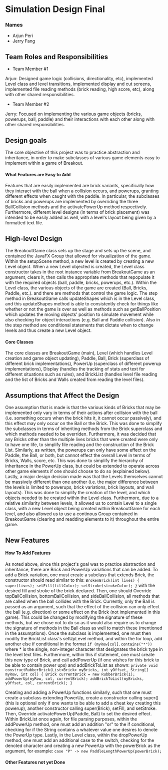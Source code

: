 # Simulation Design Final
### Names
- Arjun Peri
- Jerry Fang
## Team Roles and Responsibilities

 * Team Member #1

Arjun: Designed game logic (collisions, directionality, etc), implemented Level class and level transitions, implemented display 
and cut screens, implemented file reading methods (brick reading, high score, etc), along with other shared responsibilities. 

 * Team Member #2

Jerry: Focused on implementing the various game objects (bricks, powerups, ball, paddle) and their interactions with each other along with other shared responsibilities.


## Design goals

The core objective of this project was to practice abstraction and inheritance, in order to make subclasses of various game elements easy to implement within a game of Breakout.
#### What Features are Easy to Add
Features that are easily implemented are brick variants, specifically how they interact with the ball when a collision occurs, and powerups, granting different effects when caught with the paddle. In particular, the subclasses of bricks and powerups are implemented by overriding the three BallCollision methods and the activatePowerUp method respectively. Furthermore, different level designs (in terms of brick placement) was intended to be easily added as well, with a level's layout being given by a formatted text file.

## High-level Design
The BreakoutGame class sets up the stage and sets up the scene, and contained the JavaFX Group that allowed for visualization of the game. Within the setupScene method, a new level is created by creating a new Level object. When a new Level objected is created, the Level class constructor takes in the root instance variable from BreakoutGame as an argument, clears it, then calls the appropriate methods that repopulate it with the required objects (ball, paddle, bricks, powerups, etc.). Within the Level class, the various objects of the game are created (Ball, Bricks, Paddle, etc.). and there are methods that control the game logic. The step method in BreakoutGame calls updateShapes which is in the Level class, and this updateShapes method is able to consistently check for things like whether or not the game is over as well as methods such as getBallPosition which updates the moving objects' position to simulate movement while also checking for object interactions (e.g. Ball and Paddle collision). Also in the step method are conditional statements that dictate when to change levels and thus create a new Level object.

#### Core Classes
The core classes are BreakoutGame (main), Level (which handles Level creation and game object updating), Paddle, Ball, Brick (superclass of different brick implementations), PowerUp (superclass of different powerup implementations), Display (handles the tracking of stats and text for different situations such as rules), and BrickList (handles level file reading and the list of Bricks and Walls created from reading the level files).

## Assumptions that Affect the Design
One assumption that is made is that the various kinds of Bricks that may be implemented only vary in terms of their actions after collision with the ball (i.e. something occurs when the brick hits it, it cannot occur passively), and this effect may only occur on the Ball or the Brick. This was done to simplify the subclasses in terms of inheriting methods from the Brick superclass and which methods needed to be overriden. Furthermore, it was decided that any Bricks other than the multiple lives bricks that were created were only to have one life, to simplify file reading and the construction of the Brick List. Similarly, as written, the powerups can only have some effect on the Paddle, the Ball, or both, but cannot effect the overall Level in terms of Bricks, Walls, score, etc. This was done to simplify the hierarchy of inheritance in the PowerUp class, but could be extended to operate across other game elements if one should choose to do so (explained below). Lastly, a major design decision made was that the Levels themselves cannot be massively different than one another (i.e. the major difference between the levels is limited to powerups, brick variations, brick layouts, and wall layouts). This was done to simplify the creation of the level, and which objects needed to be created within the Level class. Furthermore, due to a relative similarity between levels, it allowed us to contain Level to a single class, with a new Level object being created within BreakoutGame for each level, and also allowed us to use a continous Group contained in BreakoutGame (clearing and readding elements to it) throughout the entire game. 


## New Features

#### How To Add Features
As noted above, since this project's goal was to practice abstraction and inheritance, there are Brick and PowerUp variations that can be added. To add a Brick variation, one must create a subclass that extends Brick, the constructor should read similar to this: 
` BrokenBrick(int lives) {
    super(lives);
    setFill(fillColor);
    setStroke(strokeColor);
  }
` 
with the desired fill and stroke of the brick declared. Then, one should Override topBallCollision, bottomBallCollision, and sideBallCollision, all methods that are called when the ball collides with the Brick. Currently, only the Ball is passed as an argument, such that the effect of the collision can only effect the ball (e.g. direction) or some effect on the Brick (not implemented in this game). This could be changed by modifying the signature of these methods, but we chose not to do so as it would also require us to change the signature of methods in the Ball class as well to match these (mentioned in the assumptions). Once the subclass is implemented, one must then modify the BrickList class's setUpLevel method, and within the for loop, add another else if conditional in the format 
`if (myRow[col].contains("*"))`
 where * is the single, non-integer character that designates the brick type in the level text files. Furthermore, within this if statement, one must create this new type of Brick, and call addPowerUp (if one wishes for this brick to be able to contain power ups) and addBrickToList as shown:
 ` private void constructRubberBrick(List<Brick> myBricks, int yOffset, String[] myRow, int col) {
    Brick currentBrick = new RubberBrick(1);
    addPowerUp(myRow, col, currentBrick);
    addBrickToList(myBricks, yOffset, col, currentBrick);
  }
`

Creating and adding a PowerUp functions similarly, such that one must create a subclass extending PowerUp, create a constructor calling super() (this is optional only if one wants to be able to add a cheat key creating this powerup), another constructor calling super(Brick), setFill, and setStroke. Then, Override activatePowerUp(Paddle, Ball) to set the desired effect. Within BrickList once again, for file parsing purposes, within the addPowerUp method, one must add an addition "or" to the if conditional, checking for if the String contains a whatever value one desires to denote the PowerUp type. Lastly, in the Level class, within the dropPowerUp method, one must add an additional case to the switch, checking for the denoted character and creating a new PowerUp with the powerBrick as the argument, for example:
`case "P" -> new PaddleLengthPowerUp(powerBrick);`

#### Other Features not yet Done

